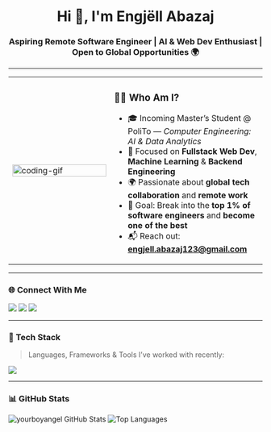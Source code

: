 <h1 align="center">Hi 👋, I'm Engjëll Abazaj</h1>
<h3 align="center">Aspiring Remote Software Engineer | AI & Web Dev Enthusiast | Open to Global Opportunities 🌍</h3>

---

<table>
<tr>
<td width="40%">
  <img src="https://media.giphy.com/media/qgQUggAC3Pfv687qPC/giphy.gif" width="100%" alt="coding-gif" />
</td>
<td width="60%">

### 👨‍💻 Who Am I?
- 🎓 Incoming Master’s Student @ PoliTo — *Computer Engineering: AI & Data Analytics*
- 🧠 Focused on **Fullstack Web Dev**, **Machine Learning** & **Backend Engineering**
- 🌍 Passionate about **global tech collaboration** and **remote work**
- 🚀 Goal: Break into the **top 1% of software engineers** and **become one of the best**
- 📬 Reach out: **engjell.abazaj123@gmail.com**

</td>
</tr>
</table>

---

### 🌐 Connect With Me  
<p align="left">
  <a href="https://linkedin.com/in/engjell-abazaj-43b0aa20b" target="blank"><img src="https://img.shields.io/badge/LinkedIn-blue?logo=linkedin&style=for-the-badge" /></a>
  <a href="https://instagram.com/engjellabazaj" target="blank"><img src="https://img.shields.io/badge/Instagram-E4405F?logo=instagram&logoColor=white&style=for-the-badge" /></a>
  <a href="https://www.leetcode.com/yourboyangel" target="blank"><img src="https://img.shields.io/badge/LeetCode-FFA116?logo=leetcode&logoColor=white&style=for-the-badge" /></a>
</p>

---

### 🧠 Tech Stack  
> Languages, Frameworks & Tools I’ve worked with recently:

<p align="left">
  <img src="https://skillicons.dev/icons?i=js,ts,react,nextjs,nodejs,express,html,css,tailwind,bootstrap,mongodb,mysql,postgres,php,java,python,c,cpp,docker,git,figma,graphql,postman,haskell" />
</p>

---

### 📊 GitHub Stats  
<p align="left">
  <img src="https://github-readme-stats.vercel.app/api?username=yourboyangel&show_icons=true&theme=radical" alt="yourboyangel GitHub Stats" />
  <img src="https://github-readme-stats.vercel.app/api/top-langs/?username=yourboyangel&layout=compact&theme=radical" alt="Top Languages" />
</p>
